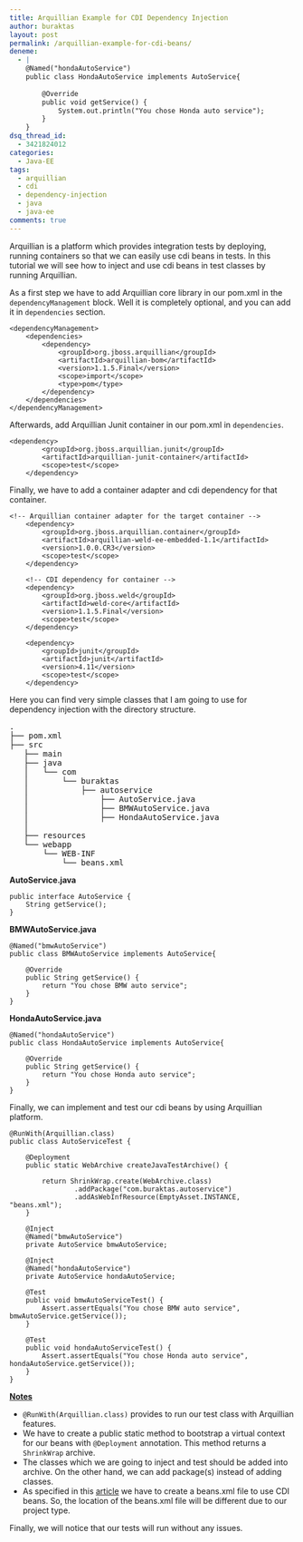 ```yaml
---
title: Arquillian Example for CDI Dependency Injection
author: buraktas
layout: post
permalink: /arquillian-example-for-cdi-beans/
deneme:
  - |
    @Named("hondaAutoService")
    public class HondaAutoService implements AutoService{
    
        @Override
        public void getService() {
            System.out.println("You chose Honda auto service");
        }
    }
dsq_thread_id:
  - 3421824012
categories:
  - Java-EE
tags:
  - arquillian
  - cdi
  - dependency-injection
  - java
  - java-ee
comments: true
---
```

Arquillian is a platform which provides integration tests by deploying, running containers so that we can easily use cdi beans in tests. In this tutorial we will see how to inject and use cdi beans in test classes by running Arquillian.

As a first step we have to add Arquillian core library in our pom.xml in the <code>dependencyManagement</code> block. Well it is completely optional, and you can add it in <code>dependencies</code> section.

<!--more-->

<pre><code class="language-apacheconf">&lt;dependencyManagement&gt;
    &lt;dependencies&gt;
        &lt;dependency&gt;
            &lt;groupId&gt;org.jboss.arquillian&lt;/groupId&gt;
            &lt;artifactId&gt;arquillian-bom&lt;/artifactId&gt;
            &lt;version&gt;1.1.5.Final&lt;/version&gt;
            &lt;scope&gt;import&lt;/scope&gt;
            &lt;type&gt;pom&lt;/type&gt;
        &lt;/dependency&gt;
    &lt;/dependencies&gt;
&lt;/dependencyManagement&gt;</code>
</pre>

Afterwards, add Arquillian Junit container in our pom.xml in <code>dependencies</code>.

<pre><code class="language-apacheconf">&lt;dependency&gt;
        &lt;groupId&gt;org.jboss.arquillian.junit&lt;/groupId&gt;
        &lt;artifactId&gt;arquillian-junit-container&lt;/artifactId&gt;
        &lt;scope&gt;test&lt;/scope&gt;
    &lt;/dependency&gt;</code>
</pre>

Finally, we have to add a container adapter and cdi dependency for that container.

<pre><code class="language-apacheconf">&lt;!-- Arquillian container adapter for the target container --&gt;
    &lt;dependency&gt;
        &lt;groupId&gt;org.jboss.arquillian.container&lt;/groupId&gt;
        &lt;artifactId&gt;arquillian-weld-ee-embedded-1.1&lt;/artifactId&gt;
        &lt;version&gt;1.0.0.CR3&lt;/version&gt;
        &lt;scope&gt;test&lt;/scope&gt;
    &lt;/dependency&gt;

    &lt;!-- CDI dependency for container --&gt;
    &lt;dependency&gt;
        &lt;groupId&gt;org.jboss.weld&lt;/groupId&gt;
        &lt;artifactId&gt;weld-core&lt;/artifactId&gt;
        &lt;version&gt;1.1.5.Final&lt;/version&gt;
        &lt;scope&gt;test&lt;/scope&gt;
    &lt;/dependency&gt;

    &lt;dependency&gt;
        &lt;groupId&gt;junit&lt;/groupId&gt;
        &lt;artifactId&gt;junit&lt;/artifactId&gt;
        &lt;version&gt;4.11&lt;/version&gt;
        &lt;scope&gt;test&lt;/scope&gt;
    &lt;/dependency&gt;</code>
</pre>

Here you can find very simple classes that I am going to use for dependency injection with the directory structure.

<pre>.
├── pom.xml
├── src
   ├── main
   ├── java
   │   └── com
   │       └── buraktas
   │           ├── autoservice
   │               ├── AutoService.java
   │               ├── BMWAutoService.java
   │               ├── HondaAutoService.java
   │           
   ├── resources
   └── webapp
       └── WEB-INF
           └── beans.xml</pre>

<b>AutoService.java</b>
  
<pre><code class="language-java">public interface AutoService {
    String getService();
}</code>
</pre>

<b>BMWAutoService.java</b>
  
<pre><code class="language-java">@Named("bmwAutoService")
public class BMWAutoService implements AutoService{

    @Override
    public String getService() {
        return "You chose BMW auto service";
    }
}</code>
</pre>

<b>HondaAutoService.java</b></p> 
  
<pre><code class="language-java">@Named("hondaAutoService")
public class HondaAutoService implements AutoService{

    @Override
    public String getService() {
        return "You chose Honda auto service";
    }
}</code>
</pre>

Finally, we can implement and test our cdi beans by using Arquillian platform.

<pre><code class="language-java">@RunWith(Arquillian.class)
public class AutoServiceTest {

    @Deployment
    public static WebArchive createJavaTestArchive() {

        return ShrinkWrap.create(WebArchive.class)
                .addPackage("com.buraktas.autoservice")
                .addAsWebInfResource(EmptyAsset.INSTANCE, "beans.xml");
    }

    @Inject
    @Named("bmwAutoService")
    private AutoService bmwAutoService;

    @Inject
    @Named("hondaAutoService")
    private AutoService hondaAutoService;

    @Test
    public void bmwAutoServiceTest() {
        Assert.assertEquals("You chose BMW auto service", bmwAutoService.getService());
    }

    @Test
    public void hondaAutoServiceTest() {
        Assert.assertEquals("You chose Honda auto service", hondaAutoService.getService());
    }
}</code>
</pre>

<b><u>Notes</u></b>

<div>  
  <ul>
    <li>
      <code>@RunWith(Arquillian.class)</code> provides to run our test class with Arquillian features.
    </li>
    <li>
      We have to create a public static method to bootstrap a virtual context for our beans with <code>@Deployment</code> annotation. This method returns a <code>ShrinkWrap</code> archive.
    </li>
    <li>
      The classes which we are going to inject and test should be added into archive. On the other hand, we can add package(s) instead of adding classes.
    </li>
    <li>
      As specified in this <a href="{{ site.url }}/java-cdi-dependency-injection-example/">article</a> we have to create a beans.xml file to use CDI beans. So, the location of the beans.xml file will be different due to our project type.
    </li>
  </ul>
</div>

Finally, we will notice that our tests will run without any issues.